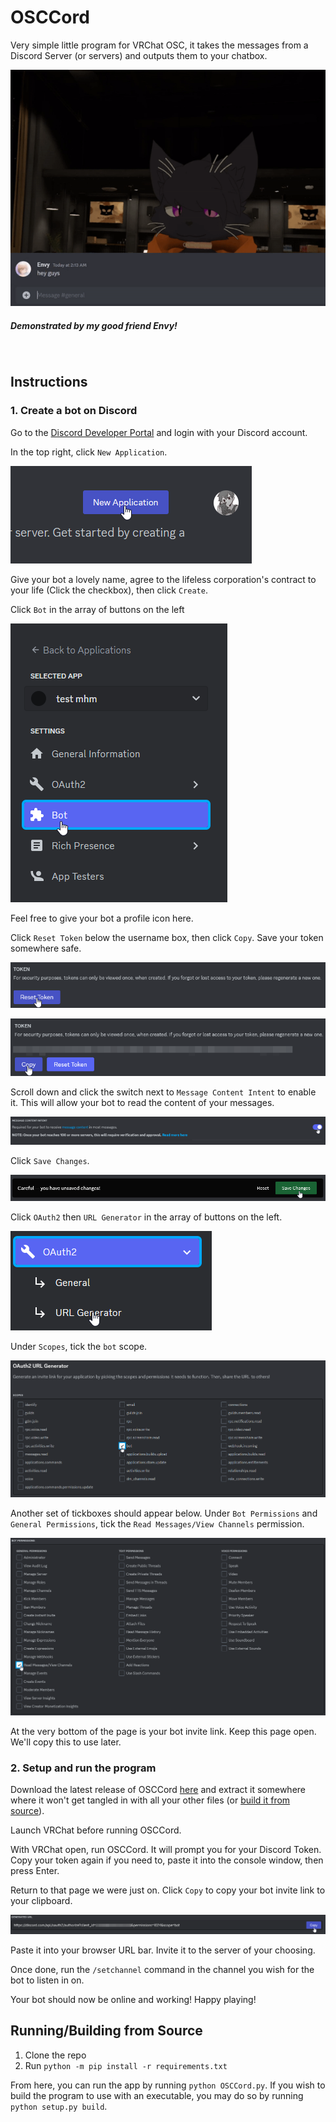 # OSCCord
Very simple little program for VRChat OSC, it takes the messages from a Discord Server (or servers) and outputs them to your chatbox.

![Program Demonstration](assets/readme-images/demo.gif)
##### Demonstrated by my good friend Envy!
<br>

## Instructions

### 1. Create a bot on Discord
Go to the [Discord Developer Portal](https://discord.com/developers) and login with your Discord account.

In the top right, click `New Application`.

![New Application button](assets/readme-images/new-app.png)

Give your bot a lovely name, agree to the lifeless corporation's contract to your life (Click the checkbox), then click `Create`.

Click `Bot` in the array of buttons on the left

![Bot side button](assets/readme-images/bot-button.png)

Feel free to give your bot a profile icon here.

Click `Reset Token` below the username box, then click `Copy`. Save your token somewhere safe.

![Reset Token button](assets/readme-images/reset-token.png)

![Copy button](assets/readme-images/copy-button.png)

Scroll down and click the switch next to `Message Content Intent` to enable it. This will allow your bot to read the content of your messages.

![Message Intent switch](assets/readme-images/message-intent.png)

Click `Save Changes`.

![Save Changes button](assets/readme-images/savechanges-button.png)

Click `OAuth2` then `URL Generator` in the array of buttons on the left.

![OAuth/URL Generator button](assets/readme-images/oauth-url.png)

Under `Scopes`, tick the `bot` scope.

![Bot Scope Tickbox](assets/readme-images/oauth2-scopes.png)

Another set of tickboxes should appear below. Under `Bot Permissions` and `General Permissions`, tick the `Read Messages/View Channels` permission.

![Permissions Tickbox](assets/readme-images/bot-permissions.png)

At the very bottom of the page is your bot invite link. Keep this page open. We'll copy this to use later.

### 2. Setup and run the program

Download the latest release of OSCCord [here](https://github.com/Morg-S9/aq-visualizer/releases) and extract it somewhere where it won't get tangled in with all your other files (or [build it from source](#runningbuilding-from-source)).

Launch VRChat before running OSCCord.

With VRChat open, run OSCCord. It will prompt you for your Discord Token. Copy your token again if you need to, paste it into the console window, then press Enter. 

Return to that page we were just on. Click `Copy` to copy your bot invite link to your clipboard.

![Copy Link button](assets/readme-images/copy-url.png)

Paste it into your browser URL bar. Invite it to the server of your choosing.

Once done, run the `/setchannel` command in the channel you wish for the bot to listen in on.

Your bot should now be online and working! Happy playing!

## Running/Building from Source

1. Clone the repo
2. Run `python -m pip install -r requirements.txt`

From here, you can run the app by running `python OSCCord.py`. If you wish to build the program to use with an executable, you may do so by running `python setup.py build`.